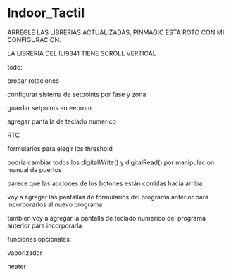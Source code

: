 # Indoor_Tactil
ARREGLE LAS LIBRERIAS ACTUALIZADAS, PINMAGIC ESTA ROTO CON MI CONFIGURACION.

LA LIBRERIA DEL ILI9341 TIENE SCROLL VERTICAL

todo:

probar rotaciones

configurar sistema de setpoints por fase y zona

guardar setpoints en eeprom

agregar pantalla de teclado numerico

RTC

formularios para elegir los threshold

podria cambiar todos los digitalWrite() y digitalRead() por manipulacion manual de puertos

parece que las acciones de los botones están corridas hacia arriba

voy a agregar las pantallas de formularios del programa anterior para incorporarlos al nuevo programa

tambien voy a agregar la pantalla de teclado numerico del programa anterior para incorporarla

funciones opcionales:

vaporizador

heater
